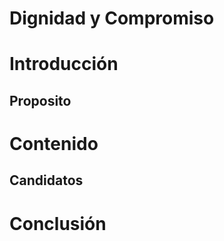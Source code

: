 # Dignidad y Compromiso

[Sección]: # (Este div corresponde a la sección de Introducción)

<div> 
<h1>Introducción</h1>

[Sub-Sección]: # (Este div corresponde a la subsección de Proposito)

<div>
<h2>Proposito</h2>

</div>
</div>

[Sección]: # (Este div corresponde a la sección de Contenido)

<div>
<h1>Contenido</h1>

[Sub-Sección]: # (Este div corresponde a la subsección de Candidatos)
<div>
<h2>Candidatos</h2>

</div>
</div>

[Sección]: # (Este div corresponde a la sección de Conclusión)

<div>
<h1>Conclusión</h1>

</div>